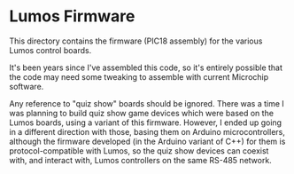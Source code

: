 # Lumos Firmware
This directory contains the firmware (PIC18 assembly) for the various
Lumos control boards.

It's been years since I've assembled this code, so it's entirely
possible that the code may need some tweaking to assemble with current
Microchip software.

Any reference to "quiz show" boards should be ignored. There was a time
I was planning to build quiz show game devices which were based on the Lumos
boards, using a variant of this firmware. However, I ended up going in a
different direction with those, basing them on Arduino microcontrollers,
although the firmware developed (in the Arduino variant of C++) for them
is protocol-compatible with Lumos, so the quiz show devices can coexist with,
and interact with, Lumos controllers on the same RS-485 network.
